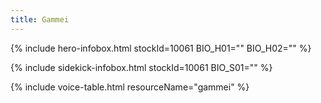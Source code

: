 ```yaml
---
title: Gammei
---
```


{% include hero-infobox.html stockId=10061
BIO_H01=""
BIO_H02=""
%}

{% include sidekick-infobox.html stockId=10061
BIO_S01=""
%}

{% include voice-table.html resourceName="gammei"
%}
